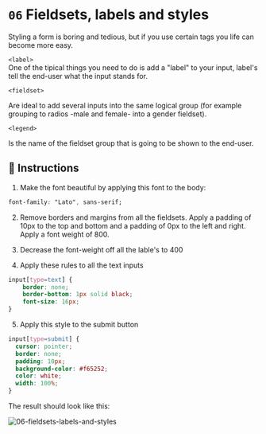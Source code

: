 # `06` Fieldsets, labels and styles

Styling a form is boring and tedious, but if you use certain tags you life can become more easy. 

`<label>`  
One of the tipical things you need to do is add a "label" to your input, label's tell the end-user what the input stands for.

`<fieldset>`  

Are ideal to add several inputs into the same logical group (for example grouping to radios -male and female- into a gender fieldset).

`<legend>`  

Is the name of the fieldset group that is going to be shown to the end-user.

## 📝 Instructions

1. Make the font beautiful by applying this font to the body:

```css
font-family: "Lato", sans-serif;
```

2. Remove borders and margins from all the fieldsets. Apply a padding of 10px to the top and bottom and a padding of 0px to the left and right. Apply a font weight of 800.

3. Decrease the font-weight off all the lable's to 400

4. Apply these rules to all the text inputs

```css
input[type=text] {
	border: none;
	border-bottom: 1px solid black;
	font-size: 16px;
}
```

5. Apply this style to the submit button

```css
input[type=submit] {
  cursor: pointer;
  border: none;
  padding: 10px;
  background-color: #f65252;
  color: white;
  width: 100%;
}
```

The result should look like this:

![06-fieldsets-labels-and-styles](https://github.com/4GeeksAcademy/form-exercises/blob/master/.breathecode/assets/NGmLdal.png?raw=true)
